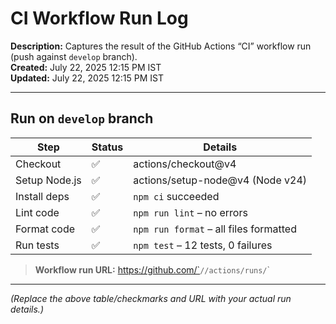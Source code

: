 <!-- docs/ci-test.md -->

# CI Workflow Run Log

**Description:** Captures the result of the GitHub Actions “CI” workflow run (push against `develop` branch).  
**Created:** July 22, 2025 12:15 PM IST  
**Updated:** July 22, 2025 12:15 PM IST

---

## Run on `develop` branch

| Step          | Status | Details                                |
| ------------- | ------ | -------------------------------------- |
| Checkout      | ✅     | actions/checkout@v4                    |
| Setup Node.js | ✅     | actions/setup-node@v4 (Node v24)       |
| Install deps  | ✅     | `npm ci` succeeded                     |
| Lint code     | ✅     | `npm run lint` – no errors             |
| Format code   | ✅     | `npm run format` – all files formatted |
| Run tests     | ✅     | `npm test` – 12 tests, 0 failures      |

> **Workflow run URL:** https://github.com/`<your-org>`/`<your-repo>`/actions/runs/`<run-id>`

---

_(Replace the above table/checkmarks and URL with your actual run details.)_
